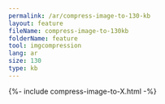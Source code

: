 ```yaml
---
permalink: /ar/compress-image-to-130-kb
layout: feature
fileName: compress-image-to-130kb
folderName: feature
tool: imgcompression
lang: ar
size: 130
type: kb
---
```


{%- include compress-image-to-X.html -%}
